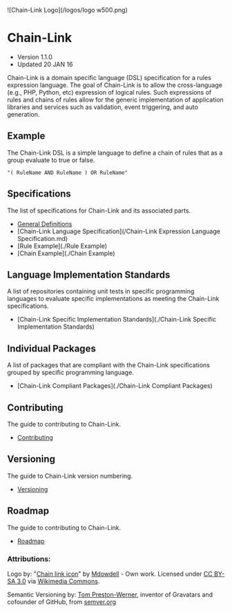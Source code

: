 ![Chain-Link Logo](/logos/logo w500.png)
# Chain-Link
- Version 1.1.0
- Updated 20 JAN 16

Chain-Link is a domain specific language (DSL) specification for a rules expression language. The goal of Chain-Link is to allow the cross-language (e.g., PHP, Python, etc) expression of logical rules. Such expressions of rules and chains of rules allow for the generic implementation of application libraries and services such as validation, event triggering, and auto generation.

## Example
The Chain-Link DSL is a simple language to define a chain of rules that as a group evaluate to true or false.
```
"( RuleName AND RuleName ) OR RuleName"
```

## Specifications
The list of specifications for Chain-Link and its associated parts.
 - [General Definitions](Definitions.md)
 - [Chain-Link Language Specification](/Chain-Link Expression Language Specification.md)
 - [Rule Example](./Rule Example)
 - [Chain Example](./Chain Example)

## Language Implementation Standards
A list of repositories containing unit tests in specific programming languages to evaluate specific implementations as meeting the Chain-Link specifications.
- [Chain-Link Specific Implementation Standards](./Chain-Link Specific Implementation Standards)

## Individual Packages
A list of packages that are compliant with the Chain-Link specifications grouped by specific programming language.
- [Chain-Link Compliant Packages](./Chain-Link Compliant Packages)

## Contributing
The guide to contributing to Chain-Link.
- [Contributing](./Contributing)

## Versioning
The guide to Chain-Link version numbering.
- [Versioning](./Versioning.md)

## Roadmap
The guide to contributing to Chain-Link.
- [Roadmap](./Roadmap)


### Attributions:
Logo by: "<a href="https://commons.wikimedia.org/wiki/File:Chain_link_icon.png#/media/File:Chain_link_icon.png">Chain link icon</a>" by <a href="//commons.wikimedia.org/w/index.php?title=User:Mdowdell&amp;action=edit&amp;redlink=1" class="new" title="User:Mdowdell (page does not exist)">Mdowdell</a> - <span class="int-own-work" lang="en">Own work</span>. Licensed under <a href="http://creativecommons.org/licenses/by-sa/3.0" title="Creative Commons Attribution-Share Alike 3.0">CC BY-SA 3.0</a> via <a href="//commons.wikimedia.org/wiki/">Wikimedia Commons</a>.

Semantic Versioning by:
[Tom Preston-Werner](http://tom.preston-werner.com/), inventor of Gravatars and cofounder of GitHub, from [semver.org](www.semver.org)
